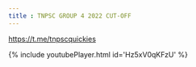 ```yaml
---
title : TNPSC GROUP 4 2022 CUT-OFF
---
```


https://t.me/tnpscquickies



{% include youtubePlayer.html id='Hz5xV0qKFzU' %}
